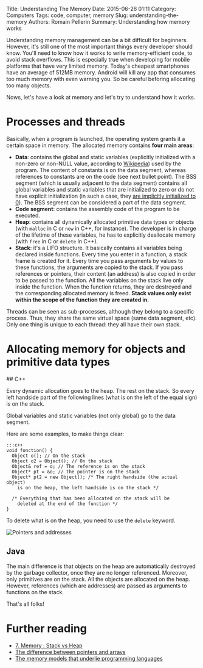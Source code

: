 Title: Understanding The Memory
Date: 2015-06-26 01:11
Category: Computers
Tags: code, computer, memory
Slug: understanding-the-memory
Authors: Romain Pellerin
Summary: Understanding how memory works

Understanding memory management can be a bit difficult for beginners. However, it's still one of the most important things every developer should know. You'll need to know how it works to write memory-efficient code, to avoid stack overflows. This is especially true when developing for mobile platforms that have very limited memory. Today's cheapest smartphones have an average of 512MB memory. Android will kill any app that consumes too much memory with even warning you. So be careful beforing allocating too many objects.

Nows, let's have a look at memory and let's try to understand how it works.

# Processes and threads

Basically, when a program is launched, the operating system grants it a certain space in memory. The allocated memory contains **four main areas**:

- **Data**: contains the global and static variables (explicitly initialized with a non-zero or non-NULL value, according to [Wikipedia](https://en.wikipedia.org/wiki/Data_segment)) used by the program. The content of constants is on the data segment, whereas references to constants are on the code (see next bullet point). The BSS segment (which is usually adjacent to the data segment) contains all global variables and static variables that are initialized to zero or do not have explicit initialization (in such a case, they [are implicitly initialized to 0](http://stackoverflow.com/questions/13251083/the-initialization-of-static-variables-in-c)). The BSS segment can be considered a part of the data segment.
- **Code segment**: contains the assembly code of the program to be executed.
- **Heap**: contains all dynamically allocated primitive data types or objects (with ```malloc``` in C or ```new``` in C++, for instance). The developer is in charge of the lifetime of these variables, he has to explicitly deallocate memory (with ```free``` in C or ```delete``` in C++).
- **Stack**: it's a LIFO structure. It basically contains all variables being declared inside functions. Every time you enter in a function, a stack frame is created for it. Every time you pass arguments by values to these functions, the arguments are copied to the stack. If you pass references or pointers, their content (an address) is also copied in order to be passed to the function. All the variables on the stack live only inside the function. When the function returns, they are destroyed and the corresponding allocated memory is freed. **Stack values only exist within the scope of the function they are created in.**


Threads can be seen as sub-processes, although they belong to a specific process. Thus, they share the same virtual space (same data segment, etc). Only one thing is unique to each thread: they all have their own stack.

# Allocating memory for objects and primitive data types

## C++

Every dynamic allocation goes to the heap. The rest on the stack. So every left handside part of the following lines (what is on the left of the equal sign) is on the stack.

Global variables and static variables (not only global) go to the data segment.

Here are some examples, to make things clear:

    :::c++
    void fonction() {
      Object o(); // On the stack
      Object o2 = Object(); // On the stack
      Object& ref = o; // The reference is on the stack
      Object* pt = &o; // The pointer is on the stack
      Object* pt2 = new Object(); /* The right handside (the actual object)
        is on the heap, the left handside is on the stack */

      /* Everything that has been allocated on the stack will be
        deleted at the end of the function */
    }

To delete what is on the heap, you need to use the ```delete``` keyword.

![Pointers and addresses]({filename}/images/memory_cpp_example.png)

## Java

The main difference is that objects on the heap are automatically destroyed by the garbage collector, once they are no longer referenced. Moreover, only primitives are on the stack. All the objects are allocated on the heap. However, references (which are addresses) are passed as arguments to functions on the stack.

That's all folks!

# Further reading

- [7. Memory : Stack vs Heap](http://gribblelab.org/CBootcamp/7_Memory_Stack_vs_Heap.html)
- [The difference between pointers and arrays](http://www.cplusplus.com/forum/articles/9/)
- [The memory models that underlie programming languages](http://canonical.org/~kragen/memory-models/)
